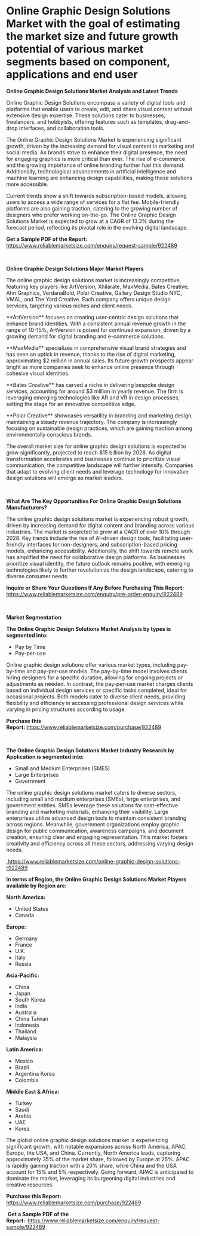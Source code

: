 <p><h1>Online Graphic Design Solutions Market with the goal of estimating the market size and future growth potential of various market segments based on component, applications and end user</h1></p><p><strong>Online Graphic Design Solutions Market Analysis and Latest Trends</strong></p>
<p><p>Online Graphic Design Solutions encompass a variety of digital tools and platforms that enable users to create, edit, and share visual content without extensive design expertise. These solutions cater to businesses, freelancers, and hobbyists, offering features such as templates, drag-and-drop interfaces, and collaboration tools. </p><p>The Online Graphic Design Solutions Market is experiencing significant growth, driven by the increasing demand for visual content in marketing and social media. As brands strive to enhance their digital presence, the need for engaging graphics is more critical than ever. The rise of e-commerce and the growing importance of online branding further fuel this demand. Additionally, technological advancements in artificial intelligence and machine learning are enhancing design capabilities, making these solutions more accessible.</p><p>Current trends show a shift towards subscription-based models, allowing users to access a wide range of services for a flat fee. Mobile-friendly platforms are also gaining traction, catering to the growing number of designers who prefer working on-the-go. The Online Graphic Design Solutions Market is expected to grow at a CAGR of 13.3% during the forecast period, reflecting its pivotal role in the evolving digital landscape.</p></p>
<p><strong>Get a Sample PDF of the Report:&nbsp;</strong> <a href="https://www.reliablemarketsize.com/enquiry/request-sample/922489?utm_campaign=3569&utm_medium=2&utm_source=Github&utm_content=ia&utm_term=18042025&utm_id=online-graphic-design-solutions">https://www.reliablemarketsize.com/enquiry/request-sample/922489</a></p>
<p>&nbsp;</p>
<p><strong>Online Graphic Design Solutions Major Market Players</strong></p>
<p><p>The online graphic design solutions market is increasingly competitive, featuring key players like ArtVersion, Xhilarate, MaxMedia, Bates Creative, Ahn Graphics, VerdanaBold, Polar Creative, Gallery Design Studio NYC, VMAL, and The Yard Creative. Each company offers unique design services, targeting various niches and client needs.</p><p>**ArtVersion** focuses on creating user-centric design solutions that enhance brand identities. With a consistent annual revenue growth in the range of 10-15%, ArtVersion is poised for continued expansion, driven by a growing demand for digital branding and e-commerce solutions.</p><p>**MaxMedia** specializes in comprehensive visual brand strategies and has seen an uptick in revenue, thanks to the rise of digital marketing, approximating $2 million in annual sales. Its future growth prospects appear bright as more companies seek to enhance online presence through cohesive visual identities.</p><p>**Bates Creative** has carved a niche in delivering bespoke design services, accounting for around $3 million in yearly revenue. The firm is leveraging emerging technologies like AR and VR in design processes, setting the stage for an innovative competitive edge.</p><p>**Polar Creative** showcases versatility in branding and marketing design, maintaining a steady revenue trajectory. The company is increasingly focusing on sustainable design practices, which are gaining traction among environmentally conscious brands.</p><p>The overall market size for online graphic design solutions is expected to grow significantly, projected to reach $15 billion by 2026. As digital transformation accelerates and businesses continue to prioritize visual communication, the competitive landscape will further intensify. Companies that adapt to evolving client needs and leverage technology for innovative design solutions will emerge as market leaders.</p></p>
<p>&nbsp;</p>
<p><strong>What Are The Key Opportunities For Online Graphic Design Solutions Manufacturers?</strong></p>
<p><p>The online graphic design solutions market is experiencing robust growth, driven by increasing demand for digital content and branding across various industries. The market is projected to grow at a CAGR of over 10% through 2028. Key trends include the rise of AI-driven design tools, facilitating user-friendly interfaces for non-designers, and subscription-based pricing models, enhancing accessibility. Additionally, the shift towards remote work has amplified the need for collaborative design platforms. As businesses prioritize visual identity, the future outlook remains positive, with emerging technologies likely to further revolutionize the design landscape, catering to diverse consumer needs.</p></p>
<p><strong>Inquire or Share Your Questions If Any Before Purchasing This Report:</strong> <a href="https://www.reliablemarketsize.com/enquiry/pre-order-enquiry/922489?utm_campaign=3569&utm_medium=2&utm_source=Github&utm_content=ia&utm_term=18042025&utm_id=online-graphic-design-solutions">https://www.reliablemarketsize.com/enquiry/pre-order-enquiry/922489</a></p>
<p>&nbsp;</p>
<p><strong>Market Segmentation</strong></p>
<p><strong>The Online Graphic Design Solutions Market Analysis by types is segmented into:</strong></p>
<p><ul><li>Pay by Time</li><li>Pay-per-use</li></ul></p>
<p><p>Online graphic design solutions offer various market types, including pay-by-time and pay-per-use models. The pay-by-time model involves clients hiring designers for a specific duration, allowing for ongoing projects or adjustments as needed. In contrast, the pay-per-use market charges clients based on individual design services or specific tasks completed, ideal for occasional projects. Both models cater to diverse client needs, providing flexibility and efficiency in accessing professional design services while varying in pricing structures according to usage.</p></p>
<p><strong>Purchase this Report:&nbsp;</strong><a href="https://www.reliablemarketsize.com/purchase/922489?utm_campaign=3569&utm_medium=2&utm_source=Github&utm_content=ia&utm_term=18042025&utm_id=online-graphic-design-solutions">https://www.reliablemarketsize.com/purchase/922489</a></p>
<p>&nbsp;</p>
<p><strong>The Online Graphic Design Solutions Market Industry Research by Application is segmented into:</strong></p>
<p><ul><li>Small and Medium Enterprises (SMES)</li><li>Large Enterprises</li><li>Government</li></ul></p>
<p><p>The online graphic design solutions market caters to diverse sectors, including small and medium enterprises (SMEs), large enterprises, and government entities. SMEs leverage these solutions for cost-effective branding and marketing materials, enhancing their visibility. Large enterprises utilize advanced design tools to maintain consistent branding across regions. Meanwhile, government organizations employ graphic design for public communication, awareness campaigns, and document creation, ensuring clear and engaging representation. This market fosters creativity and efficiency across all these sectors, addressing varying design needs.</p></p>
<p><a href="https://www.reliablemarketsize.com/online-graphic-design-solutions-r922489?utm_campaign=3569&utm_medium=2&utm_source=Github&utm_content=ia&utm_term=18042025&utm_id=online-graphic-design-solutions">&nbsp;https://www.reliablemarketsize.com/online-graphic-design-solutions-r922489</a></p>
<p><strong>In terms of Region, the Online Graphic Design Solutions Market Players available by Region are:</strong></p>
<p>
    <p> <strong> North America: </strong>
        <ul>
            <li>United States</li>
            <li>Canada</li>
        </ul>
        </p> 
    <p> <strong> Europe: </strong>
        <ul>
            <li>Germany</li>
            <li>France</li>
            <li>U.K.</li>
            <li>Italy</li>
            <li>Russia</li>
        </ul>
        </p> 
    <p> <strong> Asia-Pacific: </strong>
        <ul>
            <li>China</li>
            <li>Japan</li>
            <li>South Korea</li>
            <li>India</li>
            <li>Australia</li>
            <li>China Taiwan</li>
            <li>Indonesia</li>
            <li>Thailand</li>
            <li>Malaysia</li>
        </ul>
        </p> 
    <p> <strong> Latin America: </strong>
        <ul>
            <li>Mexico</li>
            <li>Brazil</li>
            <li>Argentina Korea</li>
            <li>Colombia</li>
        </ul>
        </p> 
    <p> <strong> Middle East & Africa: </strong>
        <ul>
            <li>Turkey</li>
            <li>Saudi</li>
            <li>Arabia</li>
            <li>UAE</li>
            <li>Korea</li>
        </ul>
    </p>
    </p>
<p><p>The global online graphic design solutions market is experiencing significant growth, with notable expansions across North America, APAC, Europe, the USA, and China. Currently, North America leads, capturing approximately 35% of the market share, followed by Europe at 25%. APAC is rapidly gaining traction with a 20% share, while China and the USA account for 15% and 5% respectively. Going forward, APAC is anticipated to dominate the market, leveraging its burgeoning digital industries and creative resources.</p></p>
<p><strong>Purchase this Report: </strong><a href="https://www.reliablemarketsize.com/purchase/922489?utm_campaign=3569&utm_medium=2&utm_source=Github&utm_content=ia&utm_term=18042025&utm_id=online-graphic-design-solutions">https://www.reliablemarketsize.com/purchase/922489</a></p>
<p>&nbsp;<strong>Get a Sample PDF of the Report:&nbsp;&nbsp;</strong><a href="https://www.reliablemarketsize.com/enquiry/request-sample/922489?utm_campaign=3569&utm_medium=2&utm_source=Github&utm_content=ia&utm_term=18042025&utm_id=online-graphic-design-solutions">https://www.reliablemarketsize.com/enquiry/request-sample/922489</a></p>
<p><strong></strong></p>
<p><p></p><p></p><p></p></p>